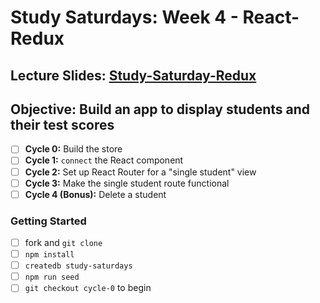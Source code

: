 # Study Saturdays: Week 4 - React-Redux

## Lecture Slides: [Study-Saturday-Redux](https://docs.google.com/presentation/d/1eTUQ5Hz6qVi83dacTPEUTiiJQeMJkcxrQf0AOTOYJTQ/edit?usp=sharing)

## **Objective:** Build an app to display students and their test scores
- [ ] **Cycle 0:** Build the store
- [ ] **Cycle 1:** `connect` the React component
- [ ] **Cycle 2:** Set up React Router for a "single student" view
- [ ] **Cycle 3:** Make the single student route functional
- [ ] **Cycle 4 (Bonus):** Delete a student

### **Getting Started**

- [ ] fork and `git clone`
- [ ] `npm install`
- [ ] `createdb study-saturdays`
- [ ] `npm run seed`
- [ ] `git checkout cycle-0` to begin
